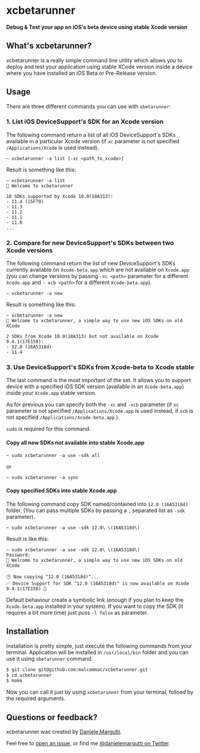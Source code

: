 # xcbetarunner
**Debug & Test your app on iOS's beta device using stable Xcode version**

## What's xcbetarunner?
xcbetarunner is a really simple command line utility which allows you to deploy and test your application using stable XCode version inside a device where you have installed an iOS Beta or Pre-Release version.

## Usage
There are three different commands you can use with `xbetarunner`:

### 1. List iOS DeviceSupport's SDK for an Xcode version

The following command return a list of all iOS DeviceSupport's SDKs available in a particular Xcode version (if `xc` parameter is not specified `/Applications/Xcode` is used instead).

```
~ xcbetarunner -a list [-xc <path_to_xcode>]
```

Result is something like this:

```
~ xcbetarunner -a list
📲 Welcome to xcbetarunner

18 SDKs supported by Xcode 10.0(18A313):
- 11.4 (15F79)
- 11.3
- 11.2
- 11.1
- 11.0
...
```

### 2. Compare for new DeviceSupport's SDKs between two Xcode versions

The following command return the list of new DeviceSupport's SDKs currently available on `Xcode-beta.app` which are not available on `Xcode.app` (you can change versions by passing `-xc <path>` paramater for a different `Xcode.app` and `- xcb <path>` for a different `Xcode-beta.app`).


```
~ xcbetarunner -a new
```

Result is something like this:

```
~ xcbetarunner -a new
📲 Welcome to xcbetarunner, a simple way to use new iOS SDKs on old XCode

2 SDKs from Xcode 10.0(18A313) but not available on Xcode 9.4.1(17E158):
- 12.0 (16A5318d)
- 11.4
```

### 3. Use DeviceSupport's SDKs from Xcode-beta to Xcode stable

The last command is the most important of the set.
It allows you to support device with a specified iOS SDK version (available in an `Xcode-beta.app`) inside your `Xcode.app` stable version.

As for previous you can specify both the `-xc` and `-xcb` parameter (if `xc` parameter is not specified `/Applications/Xcode.app` is used instead, if `xcb` is not specified `/Applications/Xcode-beta.app` ).

`sudo` is required for this command.

#### Copy all new SDKs not available into stable Xcode.app

`~ sudo xcbetarunner -a use -sdk all`

or 

`~ sudo xcbetarunner -a sync`

#### Copy specified SDKs into stable Xcode.app

The following command copy SDK named/contained into `12.0 (16A5318d)` folder.
(You can pass multiple SDKs by passing a `,` separated list as `-sdk` parameter).

`~ sudo xcbetarunner -a use -sdk 12.0\ \(16A5318d\)`

Result is like this:

```
~ sudo xcbetarunner -a use -sdk 12.0\ \(16A5318d\)
Password:
📲 Welcome to xcbetarunner, a simple way to use new iOS SDKs on old XCode

🕑 Now copying "12.0 (16A5318d)"...
✅ Device Support for SDK "12.0 (16A5318d)" is now available on Xcode 9.4.1(17E158) 🎉
```

Default behaviour create a symbolic link (enough if you plan to keep the `Xcode-beta.app` installed in your system). If you want to copy the SDK (it requires a bit more time) just puss `-l false` as parameter.

## Installation
Installation is pretty simple, just execute the following commands from your terminal.
Application will be installed in `/usr/local/bin` folder and you can use it using `xbetarunner` command.

```bash
$ git clone git@github.com:malcommac/xcbetarunner.git
$ cd xcbetarunner
$ make
```

Now you can call it just by using `xcbetarunner` from your terminal, folloed by the required arguments.

## Questions or feedback?

xcbetarunner was created by [Daniele Margutti](http://www.danielemargutti).

Feel free to [open an issue](https://github.com/malcommac/xcbetarunner/issues/new), or find me [@danielemargutti on Twitter](https://twitter.com/danielemargutti).
